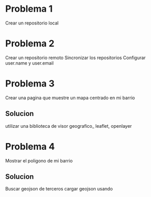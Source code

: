 # Problema 1

Crear un repositorio local

# Problema 2

Crear un repositorio remoto
Sincronizar los repositorios
Configurar user.name y user.email

# Problema 3

Crear una pagina que muestre un mapa centrado en mi barrio

## Solucion

utilizar una biblioteca de visor geografico_ leaflet, openlayer

# Problema 4

Mostrar el poligono de mi barrio

## Solucion
Buscar geojson de terceros
cargar geojson usando 
